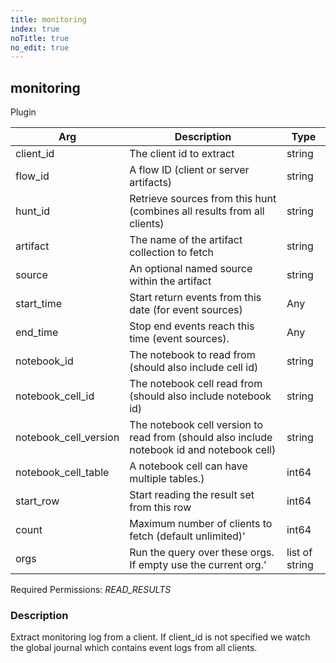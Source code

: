 ```yaml
---
title: monitoring
index: true
noTitle: true
no_edit: true
---
```




<div class="vql_item"></div>


## monitoring
<span class='vql_type pull-right page-header'>Plugin</span>



<div class="vqlargs"></div>

Arg | Description | Type
----|-------------|-----
client_id|The client id to extract|string
flow_id|A flow ID (client or server artifacts)|string
hunt_id|Retrieve sources from this hunt (combines all results from all clients)|string
artifact|The name of the artifact collection to fetch|string
source|An optional named source within the artifact|string
start_time|Start return events from this date (for event sources)|Any
end_time|Stop end events reach this time (event sources).|Any
notebook_id|The notebook to read from (should also include cell id)|string
notebook_cell_id|The notebook cell read from (should also include notebook id)|string
notebook_cell_version|The notebook cell version to read from (should also include notebook id and notebook cell)|string
notebook_cell_table|A notebook cell can have multiple tables.)|int64
start_row|Start reading the result set from this row|int64
count|Maximum number of clients to fetch (default unlimited)'|int64
orgs|Run the query over these orgs. If empty use the current org.'|list of string

Required Permissions: 
<i class="linkcolour label pull-right label-success">READ_RESULTS</i>

### Description

Extract monitoring log from a client. If client_id is not specified we watch the global journal which contains event logs from all clients.


